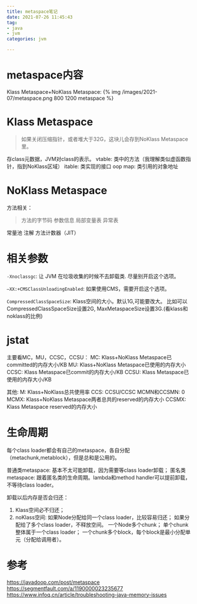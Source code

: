 ```yaml
---
title: metaspace笔记
date: 2021-07-26 11:45:43
tag:
- java
- jvm
categories: jvm 

---
```


# metaspace内容
Klass Metaspace+NoKlass Metaspace: 
{% img /images/2021-07/metaspace.png 800 1200 metaspace %}

# Klass Metaspace
> 如果关闭压缩指针，或者堆大于32G，这块儿会存到NoKlass Metaspace里。

存class元数据，JVM对class的表示。
vtable: 类中的方法（我理解类似虚函数指针，指到NoKlass区域）
itable: 类实现的接口
oop map: 类引用的对象地址

# NoKlass Metaspace
方法相关：
> 方法的字节码
参数信息
局部变量表
异常表

常量池
注解
方法计数器（JIT）




# 相关参数
`-Xnoclassgc`: 让 JVM 在垃圾收集的时候不去卸载类.
尽量别开启这个选项。

`–XX:+CMSClassUnloadingEnabled`: 如果使用CMS，需要开启这个选项。

`CompressedClassSpaceSize`: Klass空间的大小。默认1G,可能要改大。
比如可以CompressedClassSpaceSize设置2G, MaxMetaspaceSize设置3G.(看klass和noklass的比例)



# jstat
主要看MC，MU，CCSC，CCSU：
MC: Klass+NoKlass Metaspace已committed的内存大小/KB
MU: Klass+NoKlass Metaspace已使用的内存大小
CCSC: Klass Metaspace已commit的内存大小/KB
CCSU: Klass Metaspace已使用的内存大小/KB

其他:
M: Klass+NoKlass总共使用率
CCS: CCSU/CCSC
MCMN和CCSMN: 0
MCMX: Klass+NoKlass Metaspace两者总共的reserved的内存大小
CCSMX: Klass Metaspace reserved的内存大小

# 生命周期
每个class loader都会有自己的metaspace，各自分配（metachunk,metablock），但是总和是公用的。

普通类metaspace: 基本不太可能卸载，因为需要等class loader卸载；
匿名类metaspace: 跟着匿名类的生命周期。lambda和method handler可以提前卸载，不等待class loader。

卸载以后内存是否会归还：
1. Klass空间必不归还；
2. noKlass空间: 如果Node分配给同一个class loader，比较容易归还；
如果分配给了多个class loader，不释放空间。
一个Node多个chunk；
单个chunk整体属于一个class loader；
一个chunk多个block，每个block是最小分配单元（分配给调用者）。




# 参考
https://javadoop.com/post/metaspace
https://segmentfault.com/a/1190000023235677
https://www.infoq.cn/article/troubleshooting-java-memory-issues